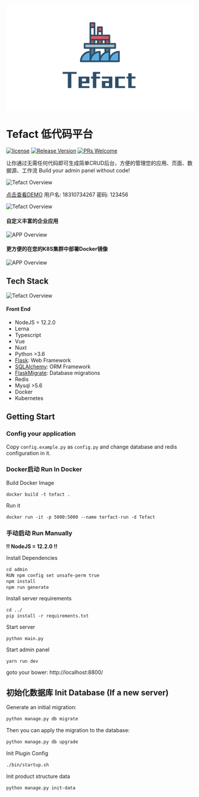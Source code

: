 <div align="center">
  <img src="./admin/assets/images/logo-banner.png">
</div>

# Tefact 低代码平台

[![license](https://img.shields.io/badge/license-MIT-brightgreen.svg?style=flat)](https://github.com/Tefact/tefact-saas)
[![Release Version](https://img.shields.io/badge/release-0.0.1-red.svg)](https://github.com/Tefact/tefact-saas/releases)
[![PRs Welcome](https://img.shields.io/badge/PRs-welcome-brightgreen.svg)](https://github.com/Tefact/tefact-saas/pulls)


让你通过无需任何代码即可生成简单CRUD后台，方便的管理您的应用、页面、数据源、工作流 
Build your admin panel without code!

![Tefact Overview](./docs/images/editor.png)

[点击查看DEMO](http://saas.tefact.com)
用户名: 18310734267
密码: 123456

![Tefact Overview](./docs/images/home-page.png)

#### 自定义丰富的企业应用

![APP Overview](./docs/images/app.png)

#### 更方便的在您的K8S集群中部署Docker镜像

![APP Overview](./docs/images/k8s.png)

## Tech Stack

![Tefact Overview](./docs/images/overview.png)

#### Front End

- NodeJS = 12.2.0
- Lerna
- Typescript
- Vue
- Nuxt
- Python >3.6
- [Flask](https://www.palletsprojects.com/p/flask/): Web Framework
- [SQLAlchemy](https://github.com/pallets/flask-sqlalchemy): ORM Framework
- [FlaskMigrate](https://github.com/miguelgrinberg/Flask-Migrate): Database migrations
- Redis
- Mysql >5.6
- Docker
- Kubernetes

## Getting Start

### Config your application

Copy `config.example.py` as `config.py` and change database and redis configuration in it.

### Docker启动 Run In Docker

Build Docker Image

```shell script
docker build -t tefact .
```

Run it

```shell script
docker run -it -p 5000:5000 --name terfact-run -d Tefact
```

### 手动启动 Run Manually

**!! NodeJS = 12.2.0 !!**

Install Dependencies

```
cd admin
RUN npm config set unsafe-perm true
npm install
npm run generate
```

Install server requirements

```
cd ../
pip install -r requirements.txt
```

Start server

```
python main.py
```

Start admin panel

```
yarn run dev
```

goto your bower: http://localhost:8800/

## 初始化数据库 Init Database (If a new server)

Generate an initial migration:

```bash
python manage.py db migrate
```

Then you can apply the migration to the database:

```bash
python manage.py db upgrade
```

Init Plugin Config

```bash
./bin/startup.sh
```

Init product structure data

```bash
python manage.py init-data
```
